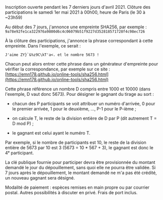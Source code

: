 Inscription ouverte pendant les 7 derniers jours d'avril 2021.
Clôture des participations le samedi 1er mai 2021 à 00h00, heure de Paris (le 30 à ~23h59)

Au début des 7 jours, j'annonce une empreinte SHA256, par exemple :  
`9a78e92fe1ca322976a9800d6c4c06079b51f9227d352818571728f4c98ec726`

À la clôture des participations, j'annonce la phrase correspondant à cette empreinte. Dans l'exemple, ce serait :  
```
J'aime ZY}`&%z9C\kT'a<. et le nombre 5673 !
```

Chacun peut alors entrer cette phrase dans un générateur d'empreinte pour vérifier la correspondance, par exemple sur ce site : [https://emn178.github.io/online-tools/sha256.html](https://emn178.github.io/online-tools/sha256.html)

Cette phrase référence un nombre D compris entre 1000 et 10000 (dans l'exemple, D vaut donc 5673). Pour désigner le gagnant du tirage au sort :

- chacun des P participants se voit attribuer un numéro d'arrivée, 0 pour le premier arrivée, 1 pour le deuxième, ..., P-1 pour le P-ième ;

- on calcule T, le reste de la division entière de D par P (dit autrement T = D mod P) ;

- le gagnant est celui ayant le numéro T.

Par exemple, si le nombre de participants est 10, le reste de la division entière de 5673 par 10 est 3 (5673 = 10 * 567 + 3), le gagnant est donc le 4ᵉ participant.

La clé publique fournie pour participer devra être provisionnée du montant demandé le jour du dépouillement, sans quoi elle ne pourra être validée. Si 7 jours après le dépouillement, le montant demandé ne m'a pas été crédité, un nouveau gagnant sera désigné.

Modalité de paiement : espèces remises en main propre ou par courrier postal.
Autres possibilités à discuter en privé. Frais de port inclus.
